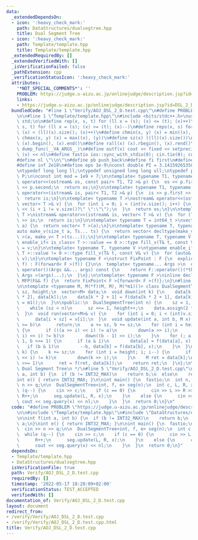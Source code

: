 ```yaml
---
data:
  _extendedDependsOn:
  - icon: ':heavy_check_mark:'
    path: DataStructures/dualsegtree.hpp
    title: Dual Segment Tree
  - icon: ':heavy_check_mark:'
    path: Template/template.hpp
    title: Template/template.hpp
  _extendedRequiredBy: []
  _extendedVerifiedWith: []
  _isVerificationFailed: false
  _pathExtension: cpp
  _verificationStatusIcon: ':heavy_check_mark:'
  attributes:
    '*NOT_SPECIAL_COMMENTS*': ''
    PROBLEM: https://judge.u-aizu.ac.jp/onlinejudge/description.jsp?id=DSL_2_D
    links:
    - https://judge.u-aizu.ac.jp/onlinejudge/description.jsp?id=DSL_2_D
  bundledCode: "#line 1 \"Verify/AOJ_DSL_2_D.test.cpp\"\n#define PROBLEM \"https://judge.u-aizu.ac.jp/onlinejudge/description.jsp?id=DSL_2_D\"\
    \n\n#line 1 \"Template/template.hpp\"\n#include <bits/stdc++.h>\nusing namespace\
    \ std;\n\n#define rep(x, s, t) for (ll x = (s); (x) <= (t); (x)++)\n#define per(x,\
    \ s, t) for (ll x = (s); (x) >= (t); (x)--)\n#define reps(x, s) for (ll x = 0;\
    \ (x) < (ll)(s).size(); (x)++)\n#define chmin(x, y) (x) = min((x), (y))\n#define\
    \ chmax(x, y) (x) = max((x), (y))\n#define sz(x) ((ll)(x).size())\n#define all(x)\
    \ (x).begin(), (x).end()\n#define rall(x) (x).rbegin(), (x).rend()\n#define outl(...)\
    \ dump_func(__VA_ARGS__)\n#define outf(x) cout << fixed << setprecision(16) <<\
    \ (x) << nl\n#define fastio ios::sync_with_stdio(0); cin.tie(0); cout.tie(0)\n\
    #define nl \"\\n\"\n#define pb push_back\n#define fi first\n#define se second\n\
    #define inf 2e18\n#define eps 1e-9\nconst double PI = 3.1415926535897932384626433;\n\
    \ntypedef long long ll;\ntypedef unsigned long long ull;\ntypedef pair<ll, ll>\
    \ P;\n\nconst int mod = 1e9 + 7;\n\ntemplate< typename T1, typename T2 >\nostream&\
    \ operator<<(ostream& os, const pair< T1, T2 >& p) {\n  os << p.first << \" \"\
    \ << p.second;\n  return os;\n}\n\ntemplate< typename T1, typename T2 >\nistream&\
    \ operator>>(istream& is, pair< T1, T2 >& p) {\n  is >> p.first >> p.second;\n\
    \  return is;\n}\n\ntemplate< typename T >\nostream& operator<<(ostream& os, const\
    \ vector< T >& v) {\n  for (int i = 0; i < (int)v.size(); i++) {\n    os << v[i]\
    \ << (i + 1 != v.size()?\" \":\"\");\n  }\n  return os;\n}\n\ntemplate< typename\
    \ T >\nistream& operator>>(istream& is, vector< T >& v) {\n  for (T& in : v) is\
    \ >> in;\n  return is;\n}\n\ntemplate< typename T = int64_t >\nvector< T > make_v(size_t\
    \ a) {\n  return vector< T >(a);\n}\n\ntemplate< typename T, typename... Ts >\n\
    auto make_v(size_t a, Ts... ts) {\n  return vector< decltype(make_v< T >(ts...))\
    \ >(a, make_v< T >(ts...));\n}\n\ntemplate< typename T, typename V >\ntypename\
    \ enable_if< is_class< T >::value == 0 >::type fill_v(T& t, const V& v) {\n  t\
    \ = v;\n}\n\ntemplate< typename T, typename V >\ntypename enable_if< is_class<\
    \ T >::value != 0 >::type fill_v(T& t, const V& v) {\n  for (auto& e : t) fill_v(e,\
    \ v);\n}\n\ntemplate< typename F >\nstruct FixPoint : F {\n  explicit FixPoint(F&&\
    \ f) : F(forward< F >(f)) {}\n\n  template< typename... Args >\n  decltype(auto)\
    \ operator()(Args &&... args) const {\n    return F::operator()(*this, forward<\
    \ Args >(args)...);\n  }\n};\n\ntemplate< typename F >\ninline decltype(auto)\
    \ MFP(F&& f) {\n  return FixPoint< F >{forward< F >(f)};\n}\n#line 1 \"DataStructures/dualsegtree.hpp\"\
    \n\ntemplate <typename M, M(*f)(M, M), M(*m1)()> class DualSegmentTree {\n  int\
    \ sz, height;\n  vector<M> data;\n  void down(int k) {\n    data[k * 2] = f(data[k\
    \ * 2], data[k]);\n    data[k * 2 + 1] = f(data[k * 2 + 1], data[k]);\n    data[k]\
    \ = m1();\n  }\n\npublic:\n  DualSegmentTree(int n) {\n    sz = 1, height = 0;\n\
    \    while (sz < n)\n      sz <<= 1, height++;\n    data.assign(2 * sz, m1());\n\
    \  }\n  void run(vector<M>& v) {\n    for (int i = 0; i < (int)v.size(); i++)\n\
    \      data[i + sz] = v[i];\n  }\n  void update(int a, int b, M x) {\n    if (a\
    \ >= b)\n      return;\n    a += sz, b += sz;\n    for (int i = height; i; i--)\
    \ {\n      if (((a >> i) << i) != a)\n        down(a >> i);\n      if (((b >>\
    \ i) << i) != b)\n        down((b - 1) >> i);\n    }\n    for (; a < b; a >>=\
    \ 1, b >>= 1) {\n      if (a & 1)\n        data[a] = f(data[a], x), a++;\n   \
    \   if (b & 1)\n        --b, data[b] = f(data[b], x);\n    }\n  }\n  M query(int\
    \ k) {\n    k += sz;\n    for (int i = height; i; i--) {\n      if (((k >> i)\
    \ << i) != k)\n        down(k >> i);\n    }\n    M ret = data[k];\n    while (k\
    \ >>= 1)\n      ret = f(ret, data[k]);\n    return ret;\n  }\n};\n\n/**\n * @brief\
    \ Dual Segment Tree\n */\n#line 5 \"Verify/AOJ_DSL_2_D.test.cpp\"\n\nint f(int\
    \ a, int b) {\n  if (b != INT32_MAX)\n    return b;\n  else\n    return a;\n}\n\
    int e() { return INT32_MAX; }\n\nint main() {\n  fastio;\n  int n, q;\n  cin >>\
    \ n >> q;\n\n  DualSegmentTree<int, f, e> seg(n);\n  int c, L, R, x;\n  while\
    \ (q--) {\n    cin >> c;\n    if (c == 0) {\n      cin >> L >> R >> x;\n     \
    \ R++;\n      seg.update(L, R, x);\n    }\n    else {\n      cin >> x;\n     \
    \ cout << seg.query(x) << nl;\n    }\n  }\n  return 0;\n}\n"
  code: "#define PROBLEM \"https://judge.u-aizu.ac.jp/onlinejudge/description.jsp?id=DSL_2_D\"\
    \n\n#include \"Template/template.hpp\"\n#include \"DataStructures/dualsegtree.hpp\"\
    \n\nint f(int a, int b) {\n  if (b != INT32_MAX)\n    return b;\n  else\n    return\
    \ a;\n}\nint e() { return INT32_MAX; }\n\nint main() {\n  fastio;\n  int n, q;\n\
    \  cin >> n >> q;\n\n  DualSegmentTree<int, f, e> seg(n);\n  int c, L, R, x;\n\
    \  while (q--) {\n    cin >> c;\n    if (c == 0) {\n      cin >> L >> R >> x;\n\
    \      R++;\n      seg.update(L, R, x);\n    }\n    else {\n      cin >> x;\n\
    \      cout << seg.query(x) << nl;\n    }\n  }\n  return 0;\n}"
  dependsOn:
  - Template/template.hpp
  - DataStructures/dualsegtree.hpp
  isVerificationFile: true
  path: Verify/AOJ_DSL_2_D.test.cpp
  requiredBy: []
  timestamp: '2022-05-17 18:28:09+02:00'
  verificationStatus: TEST_ACCEPTED
  verifiedWith: []
documentation_of: Verify/AOJ_DSL_2_D.test.cpp
layout: document
redirect_from:
- /verify/Verify/AOJ_DSL_2_D.test.cpp
- /verify/Verify/AOJ_DSL_2_D.test.cpp.html
title: Verify/AOJ_DSL_2_D.test.cpp
---
```

